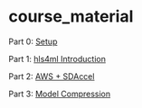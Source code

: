 # course_material

Part 0: [Setup](part0_setup.md)

Part 1: [hls4ml Introduction](part1_hls4ml_intro.md)

Part 2: [AWS + SDAccel](part2_aws_sdaccel.md)

Part 3: [Model Compression](part3_model_compression.md)
